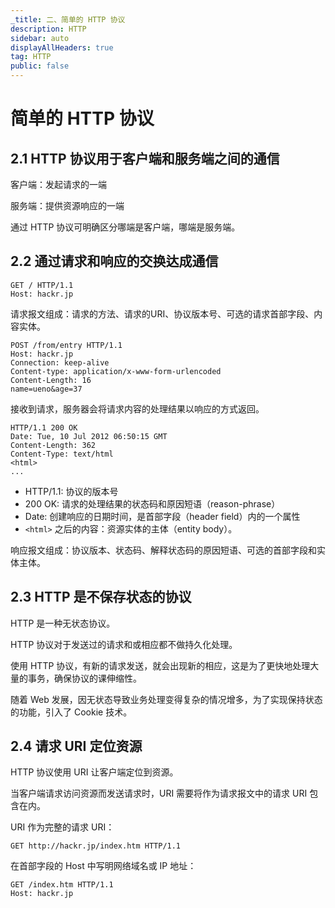 ```yaml
---
_title: 二、简单的 HTTP 协议
description: HTTP
sidebar: auto
displayAllHeaders: true
tag: HTTP
public: false
---
```


# 简单的 HTTP 协议

## 2.1 HTTP 协议用于客户端和服务端之间的通信

客户端：发起请求的一端

服务端：提供资源响应的一端

通过 HTTP 协议可明确区分哪端是客户端，哪端是服务端。

## 2.2 通过请求和响应的交换达成通信

```
GET / HTTP/1.1
Host: hackr.jp
```

请求报文组成：请求的方法、请求的URI、协议版本号、可选的请求首部字段、内容实体。

```
POST /from/entry HTTP/1.1
Host: hackr.jp
Connection: keep-alive
Content-type: application/x-www-form-urlencoded
Content-Length: 16
name=ueno&age=37
```

接收到请求，服务器会将请求内容的处理结果以响应的方式返回。

```
HTTP/1.1 200 OK
Date: Tue, 10 Jul 2012 06:50:15 GMT
Content-Length: 362
Content-Type: text/html
<html>
...
```

- HTTP/1.1: 协议的版本号
- 200 OK: 请求的处理结果的状态码和原因短语（reason-phrase）
- Date: 创建响应的日期时间，是首部字段（header field）内的一个属性
- ```<html>``` 之后的内容：资源实体的主体（entity body）。

响应报文组成：协议版本、状态码、解释状态码的原因短语、可选的首部字段和实体主体。

## 2.3 HTTP 是不保存状态的协议

HTTP 是一种无状态协议。

HTTP 协议对于发送过的请求和或相应都不做持久化处理。

使用 HTTP 协议，有新的请求发送，就会出现新的相应，这是为了更快地处理大量的事务，确保协议的课伸缩性。

随着 Web 发展，因无状态导致业务处理变得复杂的情况增多，为了实现保持状态的功能，引入了 Cookie 技术。

## 2.4 请求 URI 定位资源

HTTP 协议使用 URI 让客户端定位到资源。

当客户端请求访问资源而发送请求时，URI 需要将作为请求报文中的请求 URI 包含在内。

URI 作为完整的请求 URI：

```
GET http://hackr.jp/index.htm HTTP/1.1 
```

在首部字段的 Host 中写明网络域名或 IP 地址：

```
GET /index.htm HTTP/1.1
Host: hackr.jp
```

